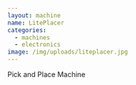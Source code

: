 ```yaml
---
layout: machine
name: LitePlacer
categories:
  - machines
  - electronics
image: /img/uploads/liteplacer.jpg
---
```


Pick and Place Machine
